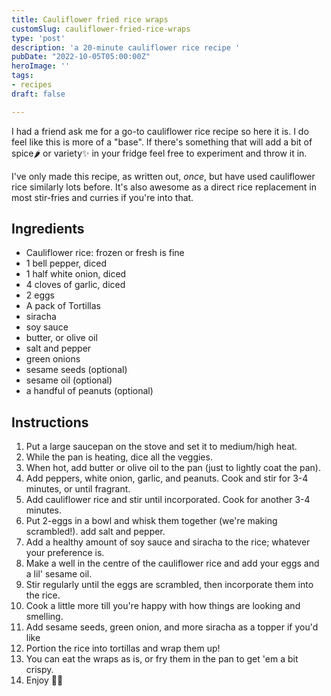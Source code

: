 ```yaml
---
title: Cauliflower fried rice wraps
customSlug: cauliflower-fried-rice-wraps
type: 'post'
description: 'a 20-minute cauliflower rice recipe '
pubDate: "2022-10-05T05:00:00Z"
heroImage: ''
tags:
- recipes
draft: false

---
```

I had a friend ask me for a go-to cauliflower rice recipe so here it is. I do feel like this is more of a "base". If there's something that will add a bit of spice🌶️ or variety✨ in your fridge feel free to experiment and throw it in.

I've only made this recipe, as written out, _once_, but have used cauliflower rice similarly lots before. It's also awesome as a direct rice replacement in most stir-fries and curries if you're into that.

## Ingredients

* Cauliflower rice: frozen or fresh is fine
* 1 bell pepper, diced
* 1 half white onion, diced
* 4 cloves of garlic, diced
* 2 eggs
* A pack of Tortillas
* siracha
* soy sauce
* butter, or olive oil
* salt and pepper
* green onions
* sesame seeds (optional)
* sesame oil (optional)
* a handful of peanuts (optional)

## Instructions

 1. Put a large saucepan on the stove and set it to medium/high heat.
 2. While the pan is heating, dice all the veggies.
 3. When hot, add butter or olive oil to the pan (just to lightly coat the pan).
 4. Add peppers, white onion, garlic, and peanuts. Cook and stir for 3-4 minutes, or until fragrant.
 5. Add cauliflower rice and stir until incorporated. Cook for another 3-4 minutes.
 6. Put 2-eggs in a bowl and whisk them together (we're making scrambled!). add salt and pepper.
 7. Add a healthy amount of soy sauce and siracha to the rice; whatever your preference is.
 8. Make a well in the centre of the cauliflower rice and add your eggs and a lil' sesame oil.
 9. Stir regularly until the eggs are scrambled, then incorporate them into the rice.
10. Cook a little more till you're happy with how things are looking and smelling.
11. Add sesame seeds, green onion, and more siracha as a topper if you'd like
12. Portion the rice into tortillas and wrap them up!
13. You can eat the wraps as is, or fry them in the pan to get 'em a bit crispy.
14. Enjoy 🌯✨
